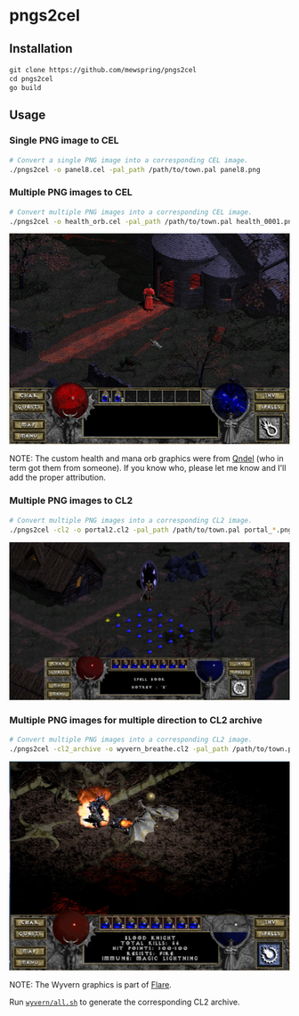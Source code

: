 # pngs2cel

## Installation

```
git clone https://github.com/mewspring/pngs2cel
cd pngs2cel
go build
```

## Usage

### Single PNG image to CEL

```bash
# Convert a single PNG image into a corresponding CEL image.
./pngs2cel -o panel8.cel -pal_path /path/to/town.pal panel8.png
```

### Multiple PNG images to CEL

```bash
# Convert multiple PNG images into a corresponding CEL image.
./pngs2cel -o health_orb.cel -pal_path /path/to/town.pal health_0001.png health_0002.png health_0003.png
```

![Custom health and mana orb graphics](inc/cel.png "Custom health and mana orb graphics")

NOTE: The custom health and mana orb graphics were from [Qndel](https://github.com/qndel) (who in term got them from someone). If you know who, please let me know and I'll add the proper attribution.

### Multiple PNG images to CL2

```bash
# Convert multiple PNG images into a corresponding CL2 image.
./pngs2cel -cl2 -o portal2.cl2 -pal_path /path/to/town.pal portal_*.png
```

![Custom town portal graphics](inc/cl2.png "Custom town portal graphics")

### Multiple PNG images for multiple direction to CL2 archive

```bash
# Convert multiple PNG images into a corresponding CL2 image.
./pngs2cel -cl2_archive -o wyvern_breathe.cl2 -pal_path /path/to/town.pal wyvern_breathe_{1,2,3,4,5,6,7,8}
```

[![Custom Wyvern (fire spell) animation graphics](inc/wyvern_cl2_graphics.png "Custom Wyvern (fire spell) animation graphics")](https://github.com/mewspring/pngs2cel/blob/master/inc/wyvern_cl2_graphics.mp4?raw=true "Click to view video")

NOTE: The Wyvern graphics is part of [Flare](https://flarerpg.org/).

Run [`wyvern/all.sh`](wyvern/all.sh) to generate the corresponding CL2 archive.

